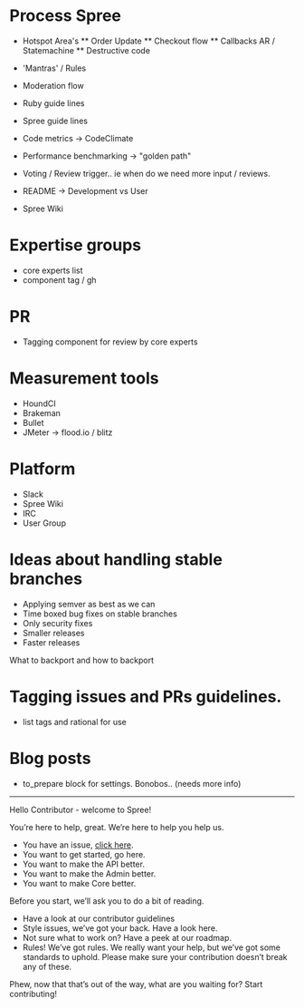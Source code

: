 # Process Spree

* Hotspot Area's
** Order Update
** Checkout flow
** Callbacks AR / Statemachine
** Destructive code

* 'Mantras' / Rules
* Moderation flow
* Ruby guide lines
* Spree guide lines
* Code metrics -> CodeClimate
* Performance benchmarking -> "golden path"
* Voting / Review trigger.. ie when do we need more input / reviews.

* README -> Development vs User
* Spree Wiki

# Expertise groups
* core experts list
* component tag / gh

# PR
* Tagging component for review by core experts

# Measurement tools
* HoundCI
* Brakeman
* Bullet
* JMeter -> flood.io / blitz


# Platform
* Slack
* Spree Wiki
* IRC
* User Group


# Ideas about handling stable branches
* Applying semver as best as we can
* Time boxed bug fixes on stable branches
* Only security fixes
* Smaller releases
* Faster releases

What to backport and how to backport

# Tagging issues and PRs guidelines.
* list tags and rational for use

# Blog posts
* to_prepare block for settings. Bonobos.. (needs more info)


----
Hello Contributor - welcome to Spree!

You’re here to help, great. We’re here to help you help us.

* You have an issue, [click here](https://github.com/spree/spree/issues).
* You want to get started, go here.
* You want to make the API better.
* You want to make the Admin better.
* You want to make Core better.

Before you start, we’ll ask you to do a bit of reading.

* Have a look at our contributor guidelines
* Style issues, we’ve got your back. Have a look here.
* Not sure what to work on? Have a peek at our roadmap.
* Rules! We’ve got rules. We really want your help, but we’ve got some standards to uphold. Please make sure your contribution doesn’t break any of these.

Phew, now that that’s out of the way, what are you waiting for? Start contributing!
